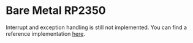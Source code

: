# Bare Metal RP2350

Interrupt and exception handling is still not implemented.
You can find a reference implementation [here](https://github.com/raspberrypi/pico-sdk/blob/master/src/rp2_common/pico_crt0/crt0_riscv.S/).
